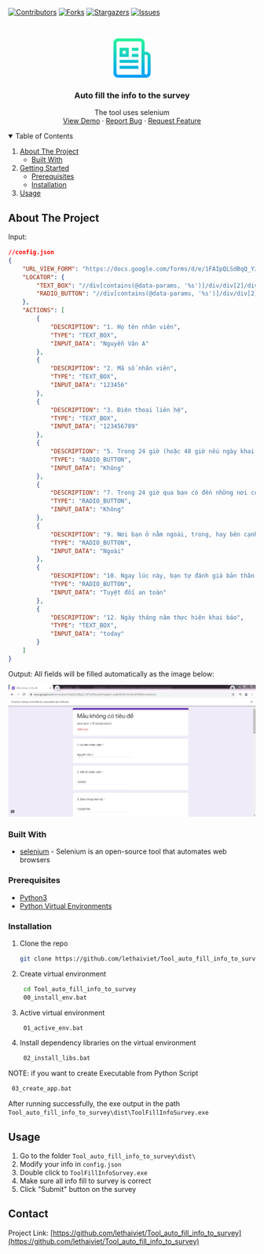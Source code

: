 [![Contributors][contributors-shield]][contributors-url]
[![Forks][forks-shield]][forks-url]
[![Stargazers][stars-shield]][stars-url]
[![Issues][issues-shield]][issues-url]



<!-- PROJECT LOGO -->
<br />
<p align="center">
  <a href="https://github.com/lethaiviet/Tool_auto_fill_info_to_survey">
    <img src="images/logo.png" alt="Logo" width="80" height="80">
  </a>

<h3 align="center">Auto fill the info to the survey</h3>

  <p align="center">
    The tool uses selenium
    <br />
    <a href="https://github.com/lethaiviet/Tool_auto_fill_info_to_survey">View Demo</a>
    ·
    <a href="https://github.com/lethaiviet/Tool_auto_fill_info_to_survey">Report Bug</a>
    ·
    <a href="https://github.com/lethaiviet/Tool_auto_fill_info_to_survey">Request Feature</a>
  </p>



<!-- TABLE OF CONTENTS -->
<details open="open">
  <summary>Table of Contents</summary>
  <ol>
    <li>
      <a href="#about-the-project">About The Project</a>
      <ul>
        <li><a href="#built-with">Built With</a></li>
      </ul>
    </li>
    <li>
      <a href="#getting-started">Getting Started</a>
      <ul>
        <li><a href="#prerequisites">Prerequisites</a></li>
        <li><a href="#installation">Installation</a></li>
      </ul>
    </li>
    <li><a href="#usage">Usage</a></li>
  </ol>
</details>



<!-- ABOUT THE PROJECT -->
## About The Project

Input: 
```json
//config.json
{
    "URL_VIEW_FORM": "https://docs.google.com/forms/d/e/1FAIpQLSdBqQ_YJIP7zM4enptfJFkqdgVn-wqBUBGRLHvLHkLJbFWENw/viewform",
    "LOCATOR": {
        "TEXT_BOX": "//div[contains(@data-params, '%s')]/div/div[2]/div/div/div/div/input",
        "RADIO_BUTTON": "//div[contains(@data-params, '%s')]/div/div[2]/div/div/span/div/div/label/div/div/div[@data-value='%s']"
    },
    "ACTIONS": [
        {
            "DESCRIPTION": "1. Họ tên nhân viên",
            "TYPE": "TEXT_BOX",
            "INPUT_DATA": "Nguyễn Văn A"
        },
        {
            "DESCRIPTION": "2. Mã số nhân viên",
            "TYPE": "TEXT_BOX",
            "INPUT_DATA": "123456"
        },
        {
            "DESCRIPTION": "3. Điện thoại liên hệ",
            "TYPE": "TEXT_BOX",
            "INPUT_DATA": "123456789"
        },
        {
            "DESCRIPTION": "5. Trong 24 giờ (hoặc 48 giờ nếu ngày khai báo là thứ Hai hàng tuần) qua bạn có tiếp xúc F0/1/2/3 hoặc người nào đó có nguy cơ nhiễm Covid-19 không (tại địa phương hoặc từ nơi khác đến/về)?",
            "TYPE": "RADIO_BUTTON",
            "INPUT_DATA": "Không"
        },
        {
            "DESCRIPTION": "7. Trong 24 giờ qua bạn có đến những nơi có nguy cơ cao về Covid-19 không (theo thông báo của CDC)?",
            "TYPE": "RADIO_BUTTON",
            "INPUT_DATA": "Không"
        },
        {
            "DESCRIPTION": "9. Nơi bạn ở nằm ngoài, trong, hay bên cạnh khu vực đang tạm phong tỏa?",
            "TYPE": "RADIO_BUTTON",
            "INPUT_DATA": "Ngoài"
        },
        {
            "DESCRIPTION": "10. Ngay lúc này, bạn tự đánh giá bản thân thuộc diện an toàn đối với nguy cơ bị lây nhiễm Covid nào theo 3 mức sau:",
            "TYPE": "RADIO_BUTTON",
            "INPUT_DATA": "Tuyệt đối an toàn"
        },
        {
            "DESCRIPTION": "12. Ngày tháng năm thực hiện khai báo",
            "TYPE": "TEXT_BOX",
            "INPUT_DATA": "today"
        }
    ]
}
```

Output:
All fields will be filled automatically as the image below:

[![File excel][file-excel]](https://github.com/lethaiviet/ToolConverterExcelToJson/blob/main/images/image01.PNG)

### Built With

* [selenium](https://selenium-python.readthedocs.io/) - Selenium is an open-source tool that automates web browsers

### Prerequisites

* [Python3](https://www.python.org/downloads/)
* [Python Virtual Environments](https://uoa-eresearch.github.io/eresearch-cookbook/recipe/2014/11/26/python-virtual-env/)
  

### Installation

1. Clone the repo
   ```sh
   git clone https://github.com/lethaiviet/Tool_auto_fill_info_to_survey.git
   ```
2. Create virtual environment
   ```sh
    cd Tool_auto_fill_info_to_survey
    00_install_env.bat
   ```
3. Active virtual environment
   ```sh
    01_active_env.bat
   ```
4. Install dependency libraries on the virtual environment
   ```sh
    02_install_libs.bat
   ```

NOTE: if you want to create Executable from Python Script
   ```sh
    03_create_app.bat
   ```
  After running successfully, the exe output in the path `Tool_auto_fill_info_to_survey\dist\ToolFillInfoSurvey.exe`
<!-- USAGE EXAMPLES -->
## Usage
1. Go to the folder `Tool_auto_fill_info_to_survey\dist\`
2. Modify your info in `config.json`
3. Double click to `ToolFillInfoSurvey.exe`
4. Make sure all info fill to survey is correct
5. Click "Submit" button on the survey

<!-- CONTACT -->
## Contact
Project Link: [https://github.com/lethaiviet/Tool_auto_fill_info_to_survey](https://github.com/lethaiviet/Tool_auto_fill_info_to_survey)



<!-- MARKDOWN LINKS & IMAGES -->
<!-- https://www.markdownguide.org/basic-syntax/#reference-style-links -->
[contributors-shield]: https://img.shields.io/github/contributors/lethaiviet/Tool_auto_fill_info_to_survey.svg?style=for-the-badge
[contributors-url]: https://github.com/lethaiviet/Tool_auto_fill_info_to_survey/graphs/contributors
[forks-shield]: https://img.shields.io/github/forks/lethaiviet/Tool_auto_fill_info_to_survey.svg?style=for-the-badge
[forks-url]: https://github.com/lethaiviet/Tool_auto_fill_info_to_survey/graphs/network/members
[stars-shield]: https://img.shields.io/github/stars/lethaiviet/Tool_auto_fill_info_to_survey.svg?style=for-the-badge
[stars-url]: https://github.com/lethaiviet/Tool_auto_fill_info_to_survey/graphs/stargazers
[issues-shield]: https://img.shields.io/github/issues/lethaiviet/Tool_auto_fill_info_to_survey.svg?style=for-the-badge
[issues-url]: https://github.com/lethaiviet/Tool_auto_fill_info_to_survey/graphs/issues
[license-shield]: https://img.shields.io/github/license/othneildrew/Best-README-Template.svg?style=for-the-badge
[license-url]:https://github.com/lethaiviet/Tool_auto_fill_info_to_survey/graphs/blob/master/LICENSE.txt
[linkedin-shield]: https://img.shields.io/badge/-LinkedIn-black.svg?style=for-the-badge&logo=linkedin&colorB=555
[file-excel]: images/image01.PNG
